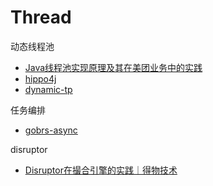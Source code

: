 # Thread

动态线程池

* [Java线程池实现原理及其在美团业务中的实践](https://tech.meituan.com/2020/04/02/java-pooling-pratice-in-meituan.html)
* [hippo4j](https://github.com/opengoofy/hippo4j)
* [dynamic-tp](https://github.com/dromara/dynamic-tp)

任务编排

* [gobrs-async](https://github.com/dromara/gobrs-async)

disruptor

* [Disruptor在撮合引擎的实践｜得物技术](https://mp.weixin.qq.com/s?__biz=MzkxNTE3ODU0NA==&mid=2247527397&idx=1&sn=b504919a60da99052d1bd6cd26c9be96&chksm=c1613ebaf616b7ac41c12de414621bfe6fb413f254c9af864cc637c7b790977668ad3aad68c1&mpshare=1&scene=1&srcid=0703hMZ9LZ69gWzvewFxQ5vk&sharer_shareinfo=00e87e4f697232a7d8653c7c40153b02&sharer_shareinfo_first=bdfa104847272e46888fd6ea9f5d0658&version=4.1.10.99312&platform=mac&nwr_flag=1#wechat_redirect)